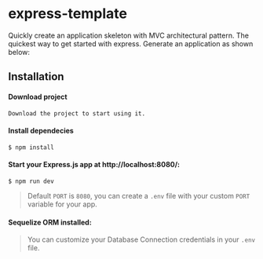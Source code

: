 # express-template
Quickly create an application skeleton with MVC architectural pattern.
The quickest way to get started with express. Generate an application as shown below:

## Installation

#### Download project
```
Download the project to start using it.
```

#### Install dependecies
```
$ npm install
```

#### Start your Express.js app at http://localhost:8080/:
```
$ npm run dev
```
> Default `PORT` is `8080`, you can create a `.env` file with your custom `PORT` variable for your app.

#### Sequelize ORM installed:
> You can customize your Database Connection credentials in your `.env` file.
